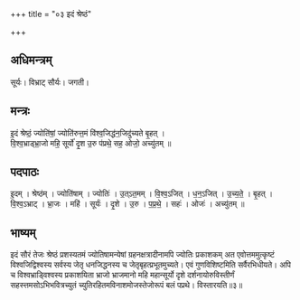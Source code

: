 +++
title = "०३ इदं श्रेष्ठं"

+++
## अधिमन्त्रम्
सूर्यः। विभ्राट् सौर्यः। जगती।

## मन्त्रः
इ॒दं श्रेष्ठं॒ ज्योति॑षां॒ ज्योति॑रुत्त॒मं वि॑श्व॒जिद्ध॑न॒जिदु॑च्यते बृ॒हत् ।  
वि॒श्व॒भ्राड्भ्रा॒जो महि॒ सूर्यो॑ दृ॒श उ॒रु प॑प्रथे॒ सह॒ ओजो॒ अच्यु॑तम् ॥

## पदपाठः
इ॒दम् । श्रेष्ठ॑म् । ज्योति॑षाम् । ज्योतिः॑ । उ॒त्ऽत॒मम् । वि॒श्व॒ऽजित् । ध॒न॒ऽजित् । उ॒च्य॒ते॒ । बृ॒हत् ।  
वि॒श्व॒ऽभ्राट् । भ्रा॒जः । महि॑ । सूर्यः॑ । दृ॒शे । उ॒रु । प॒प्र॒थे॒ । सहः॑ । ओजः॑ । अच्यु॑तम् ॥

## भाष्यम्
इदं सौरं तेजः श्रेष्ठं प्रशस्यतमं ज्योतिषामन्येषां ग्रहनक्षत्रादीनामपि ज्योतिः प्रकाशकम् अत एवोत्तममुत्कृष्टं विश्वजिद्विश्वस्य सर्वस्य जेतृ धनजिद्धनस्य च जेतृबृहत्प्रभूतमुच्यते। एवं गुणविशिष्टमिति सर्वैरभिधीयते। अपि च विश्वभ्राड्विश्वस्य प्रकाशयिता भ्राजो भ्राजमानो महि महान्सूर्यो दृशे दर्शनायोरुविस्तीर्णं सहस्त्तमसोऽभिभवित्रच्युतं च्युतिरहितमविनाशमोजस्तेजोरूपं बलं पप्रथे। विस्तारयति॥३॥